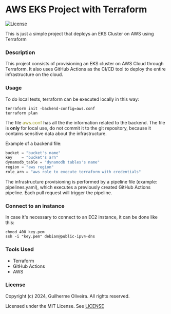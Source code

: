 # AWS EKS Project with Terraform

[![License](https://img.shields.io/badge/License-MIT-blue.svg)](https://opensource.org/license/MIT)

This is just a simple project that deploys an EKS Cluster on AWS using Terraform 

### Description

This project consists of provisioning an EKS cluster on AWS Cloud through Terraform. It also uses GitHub Actions as the CI/CD tool to deploy the entire infrastructure on the cloud.

### Usage

To do local tests, terraform can be executed locally in this way:

```shell
terraform init -backend-config=aws.conf
terraform plan
```

<p>The file <span style="color:#98971a">aws.conf</span> has all the ihe information related to the backend. The file is <strong>only</strong> for local use,
do not commit it to the git repository, because it contains sensitive data about the infrastructure. </p>

Example of a backend file:
```terraform
bucket = "bucket's name"
key    = "bucket's arn"
dynamodb_table = "dynamodb tables's name"
region = "aws region"
role_arn = "aws role to execute terraform with credentials"
```
The infrastructure provisioning is performed by a pipeline file (example: pipelines.yaml),
which executes a previously created GitHub Actions pipeline. Each pull request will trigger the pipeline.

### Connect to an instance
In case it's necessary to connect to an EC2 instance, it can be done like this:

```shell
chmod 400 key.pem
ssh -i "key.pem" debian@public-ipv4-dns
```
### Tools Used 

- Terraform
- GitHub Actions
- AWS 

### License

Copyright (c) 2024, Guilherme Oliveira. All rights reserved.

Licensed under the MIT License. See [LICENSE](LICENSE)
